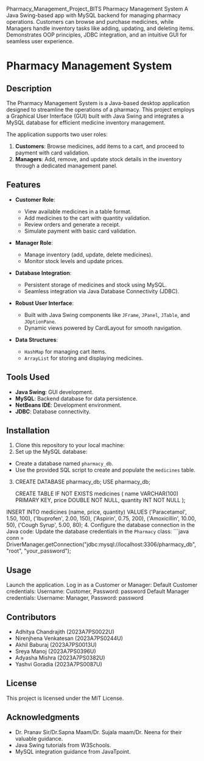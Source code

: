  Pharmacy_Management_Project_BITS
Pharmacy Management System A Java Swing-based app with MySQL backend for managing pharmacy operations. Customers can browse and purchase medicines, while Managers handle inventory tasks like adding, updating, and deleting items. Demonstrates OOP principles, JDBC integration, and an intuitive GUI for seamless user experience.

# Pharmacy Management System

## Description
The Pharmacy Management System is a Java-based desktop application designed to streamline the operations of a pharmacy. This project employs a Graphical User Interface (GUI) built with Java Swing and integrates a MySQL database for efficient medicine inventory management. 

The application supports two user roles:
1. **Customers**: Browse medicines, add items to a cart, and proceed to payment with card validation.
2. **Managers**: Add, remove, and update stock details in the inventory through a dedicated management panel.

## Features
- **Customer Role**:
  - View available medicines in a table format.
  - Add medicines to the cart with quantity validation.
  - Review orders and generate a receipt.
  - Simulate payment with basic card validation.

- **Manager Role**:
  - Manage inventory (add, update, delete medicines).
  - Monitor stock levels and update prices.

- **Database Integration**:
  - Persistent storage of medicines and stock using MySQL.
  - Seamless integration via Java Database Connectivity (JDBC).

- **Robust User Interface**:
  - Built with Java Swing components like `JFrame`, `JPanel`, `JTable`, and `JOptionPane`.
  - Dynamic views powered by CardLayout for smooth navigation.

- **Data Structures**:
  - `HashMap` for managing cart items.
  - `ArrayList` for storing and displaying medicines.

## Tools Used
- **Java Swing**: GUI development.
- **MySQL**: Backend database for data persistence.
- **NetBeans IDE**: Development environment.
- **JDBC**: Database connectivity.

## Installation
1. Clone this repository to your local machine:
2. Set up the MySQL database:
- Create a database named `pharmacy_db`.
- Use the provided SQL script to create and populate the `medicines` table.
3. CREATE DATABASE pharmacy_db; USE pharmacy_db;

   CREATE TABLE IF NOT EXISTS medicines ( name VARCHAR(100) PRIMARY KEY, price DOUBLE NOT NULL, quantity INT NOT NULL );

  INSERT INTO medicines (name, price, quantity) VALUES ('Paracetamol', 1.50, 100), ('Ibuprofen', 2.00, 150), ('Aspirin', 0.75, 200), ('Amoxicillin', 10.00, 50), 
  ('Cough Syrup', 5.00, 80);
    4. Configure the database connection in the Java code:
    Update the database credentials in the `Pharmacy` class:
    ```java
  conn = DriverManager.getConnection("jdbc:mysql://localhost:3306/pharmacy_db", "root", "your_password");

## Usage
Launch the application.
Log in as a Customer or Manager:
Default Customer credentials: Username: Customer, Password: password
Default Manager credentials: Username: Manager, Password: password

## Contributors
 - Adhitya Chandrajith (2023A7PS0022U)
 - Nirenjhena Venkatesan (2023A7PS0244U)
 - Akhil Baburaj (2023A7PS0013U)
 - Sreya Manoj (2023A7PS0396U)
 - Adyasha Mishra (2023A7PS0382U)
 - Yashvi Goradia (2023A7PS0087U)
## License
This project is licensed under the MIT License.

## Acknowledgments
 - Dr. Pranav Sir/Dr.Sapna Maam/Dr. Sujala maam/Dr. Neena for their valuable guidance.
 - Java Swing tutorials from W3Schools.
 - MySQL integration guidance from JavaTpoint.

